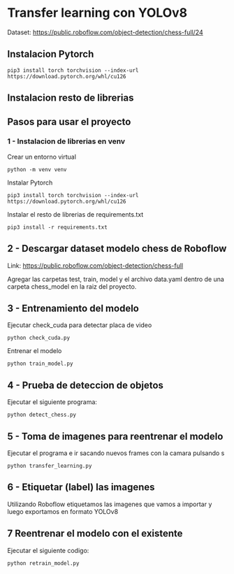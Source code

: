 # Transfer learning con YOLOv8

Dataset: <https://public.roboflow.com/object-detection/chess-full/24>

## Instalacion Pytorch

    pip3 install torch torchvision --index-url https://download.pytorch.org/whl/cu126

## Instalacion resto de librerias

## Pasos para usar el proyecto

### 1 - Instalacion de librerias en venv

Crear un entorno virtual

    python -m venv venv

Instalar Pytorch

    pip3 install torch torchvision --index-url https://download.pytorch.org/whl/cu126

Instalar el resto de librerias de requirements.txt

    pip3 install -r requirements.txt

## 2 - Descargar dataset modelo chess de Roboflow

Link: <https://public.roboflow.com/object-detection/chess-full>

Agregar las carpetas test, train, model y el archivo data.yaml dentro de una carpeta chess_model en la raiz del proyecto.

## 3 - Entrenamiento del modelo

Ejecutar check_cuda para detectar placa de video

    python check_cuda.py

Entrenar el modelo

    python train_model.py

## 4 - Prueba de deteccion de objetos

Ejecutar el siguiente programa:

    python detect_chess.py

## 5 - Toma de imagenes para reentrenar el modelo

Ejecutar el programa e ir sacando nuevos frames con la camara pulsando s

    python transfer_learning.py

## 6 - Etiquetar (label) las imagenes

Utilizando Roboflow etiquetamos las imagenes que vamos a importar y luego exportamos en formato YOLOv8

## 7 Reentrenar el modelo con el existente

Ejecutar el siguiente codigo:

    python retrain_model.py
